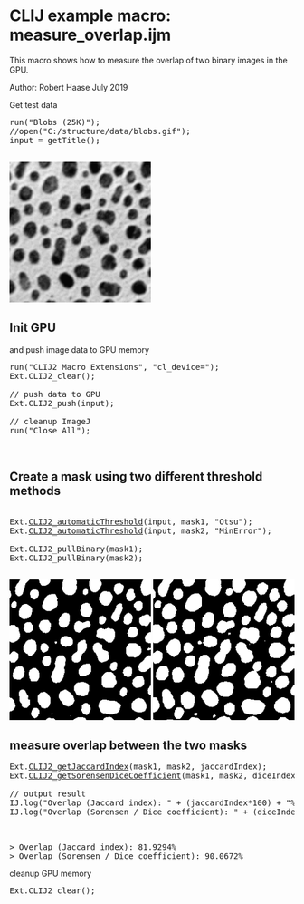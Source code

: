 

# CLIJ example macro: measure_overlap.ijm

This macro shows how to measure the overlap 
of two binary images in the GPU.

Author: Robert Haase
July 2019


Get test data

<pre class="highlight">
run("Blobs (25K)");
//open("C:/structure/data/blobs.gif");
input = getTitle();

</pre>
<a href="image_1587211571604.png"><img src="image_1587211571604.png" width="250" alt="blobs.gif"/></a>

## Init GPU
 and push image data to GPU memory

<pre class="highlight">
run("CLIJ2 Macro Extensions", "cl_device=");
Ext.CLIJ2_clear();

// push data to GPU
Ext.CLIJ2_push(input);

// cleanup ImageJ
run("Close All");


</pre>

## Create a mask using two different threshold methods

<pre class="highlight">

Ext.<a href="https://clij.github.io/clij2-docs/reference_automaticThreshold">CLIJ2_automaticThreshold</a>(input, mask1, "Otsu");
Ext.<a href="https://clij.github.io/clij2-docs/reference_automaticThreshold">CLIJ2_automaticThreshold</a>(input, mask2, "MinError");

Ext.CLIJ2_pullBinary(mask1);
Ext.CLIJ2_pullBinary(mask2);

</pre>
<a href="image_1587211571795.png"><img src="image_1587211571795.png" width="250" alt="CLIJ2_automaticThreshold_result15"/></a>
<a href="image_1587211571830.png"><img src="image_1587211571830.png" width="250" alt="CLIJ2_automaticThreshold_result16"/></a>

## measure overlap between the two masks

<pre class="highlight">
Ext.<a href="https://clij.github.io/clij2-docs/reference_getJaccardIndex">CLIJ2_getJaccardIndex</a>(mask1, mask2, jaccardIndex);
Ext.<a href="https://clij.github.io/clij2-docs/reference_getSorensenDiceCoefficient">CLIJ2_getSorensenDiceCoefficient</a>(mask1, mask2, diceIndex);

// output result
IJ.log("Overlap (Jaccard index): " + (jaccardIndex*100) + "%");
IJ.log("Overlap (Sorensen / Dice coefficient): " + (diceIndex*100) + "%");


</pre>
<pre>
> Overlap (Jaccard index): 81.9294%
> Overlap (Sorensen / Dice coefficient): 90.0672%
</pre>

cleanup GPU memory

<pre class="highlight">
Ext.CLIJ2_clear();
</pre>



</pre>
</pre>
